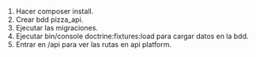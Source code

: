 1. Hacer composer install.
2. Crear bdd pizza_api.
3. Ejecutar las migraciones.
4. Ejecutar bin/console doctrine:fixtures:load para cargar datos en la bdd.
5. Entrar en /api para ver las rutas en api platform.

